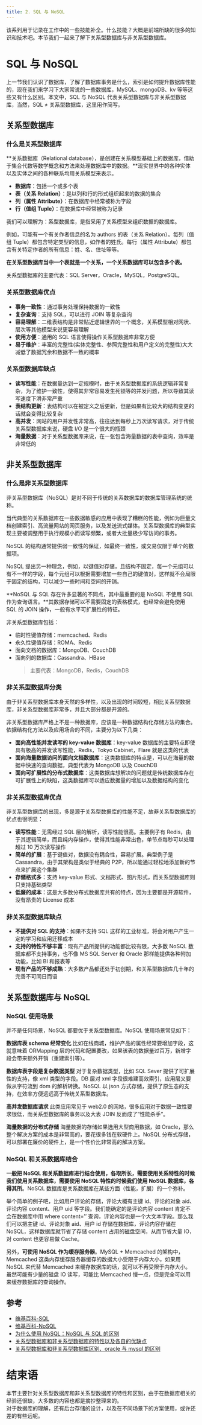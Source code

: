 ```yaml
---
title: 2. SQL 与 NoSQL
---
```


该系列用于记录在工作中的一些技能补全。什么技能？大概是前端所缺的很多的知识和技术吧。本节我们一起来了解下关系型数据库与非关系型数据库。

<!--more-->

# SQL 与 NoSQL

上一节我们认识了数据库，了解了数据库事务是什么，索引是如何提升数据库性能的，现在我们来学习下大家常说的一些数据库，MySQL、mongoDB、kv 等等这些又有什么区别。本文中，SQL 与 NoSQL 代表关系型数据库与非关系型数据库，当然，SQL ≠ 关系型数据库，这里用作简写。

## 关系型数据库

### 什么是关系型数据库

**关系数据库（Relational database），是创建在关系模型基础上的数据库，借助于集合代数等数学概念和方法来处理数据库中的数据。**现实世界中的各种实体以及实体之间的各种联系均用关系模型来表示。

- **数据库**：包括一个或多个表
- **表（关系 Relation）**：是以列和行的形式组织起来的数据的集合
- **列（属性 Attribute）**：在数据库中经常被称为字段
- **行（值组 Tuple）**：在数据库中经常被称为记录

我们可以理解为：系型数据库，是指采用了关系模型来组织数据的数据库。

例如，可能有一个有关作者信息的名为 authors 的表（关系 Relation）。每列（值组 Tuple）都包含特定类型的信息，如作者的姓氏。每行（属性 Attribute）都包含有关特定作者的所有信息：姓、名、住址等等。

**在关系型数据库当中一个表就是一个关系，一个关系数据库可以包含多个表。**

关系型数据库的主要代表：SQL Server，Oracle，MySQL，PostgreSQL。

### 关系型数据库优点

- **事务一致性**：通过事务处理保持数据的一致性
- **复杂查询**：支持 SQL，可以进行 JOIN 等复杂查询
- **容易理解**：二维表结构是非常贴近逻辑世界的一个概念，关系模型相对网状、层次等其他模型来说更容易理解
- **使用方便**：通用的 SQL 语言使得操作关系型数据库非常方便
- **易于维护**：丰富的完整性(实体完整性、参照完整性和用户定义的完整性)大大减低了数据冗余和数据不一致的概率

### 关系型数据库缺点

- **读写性能**：在数据量达到一定规模时，由于关系型数据库的系统逻辑非常复杂，为了维护一致性，使得其非常容易发生死锁等的并发问题，所以导致其读写速度下滑非常严重
- **表结构更新**：表结构可以在被定义之后更新，但是如果有比较大的结构变更的话就会变得比较复杂
- **高并发**：网站的用户并发性非常高，往往达到每秒上万次读写请求，对于传统关系型数据库来说，硬盘 I/O 是一个很大的瓶颈
- **海量数据**：对于关系型数据库来说，在一张包含海量数据的表中查询，效率是非常低的

## 非关系型数据库

### 什么是非关系型数据库

非关系型数据库（NoSQL）是对不同于传统的关系数据库的数据库管理系统的统称。

当代典型的关系数据库在一些数据敏感的应用中表现了糟糕的性能，例如为巨量文档创建索引、高流量网站的网页服务，以及发送流式媒体。关系型数据库的典型实现主要被调整用于执行规模小而读写频繁，或者大批量极少写访问的事务。

NoSQL 的结构通常提供弱一致性的保证，如最终一致性，或交易仅限于单个的数据项。

NoSQL 提出另一种理念，例如，以键值对存储，且结构不固定，每一个元组可以有不一样的字段，每个元组可以根据需要增加一些自己的键值对，这样就不会局限于固定的结构，可以减少一些时间和空间的开销。

**NoSQL 与 SQL 存在许多显著的不同点，其中最重要的是 NoSQL 不使用 SQL 作为查询语言。**其数据存储可以不需要固定的表格模式，也经常会避免使用 SQL 的 JOIN 操作，一般有水平可扩展性的特征。

非关系型数据库包括：

- 临时性键值存储：memcached、Redis
- 永久性键值存储：ROMA、Redis
- 面向文档的数据库：MongoDB、CouchDB
- 面向列的数据库：Cassandra、HBase
  > 主要代表：MongoDB，Redis，CouchDB

### 非关系型数据库分类

由于非关系型数据库本身天然的多样性，以及出现的时间较短，相比关系型数据库，非关系型数据库非常多，并且大部分都是开源的。

非关系型数据库严格上不是一种数据库，应该是一种数据结构化存储方法的集合。依据结构化方法以及应用场合的不同，主要分为以下几类：

- **面向高性能并发读写的 key-value 数据库**：key-value 数据库的主要特点即使具有极高的并发读写性能，Redis，Tokyo Cabinet，Flare 就是这类的代表
- **面向海量数据访问的面向文档数据库**：这类数据库的特点是，可以在海量的数据中快速的查询数据，典型代表为 MongoDB 以及 CouchDB
- **面向可扩展性的分布式数据库**：这类数据库想解决的问题就是传统数据库存在可扩展性上的缺陷，这类数据库可以适应数据量的增加以及数据结构的变化

### 非关系型数据库优点

非关系型数据库的出现，多是源于关系型数据库的性能不足，故非关系型数据库的优点也很明显：

- **读写性能**：无需经过 SQL 层的解析，读写性能很高。主要例子有 Redis，由于其逻辑简单，而且纯内存操作，使得其性能非常出色，单节点每秒可以处理超过 10 万次读写操作
- **简单的扩展**：基于键值对，数据没有耦合性，容易扩展。典型例子是 Cassandra，由于其架构是类似于经典的 P2P，所以能通过轻松地添加新的节点来扩展这个集群
- **存储格式多**：支持 key-value 形式、文档形式、图片形式，而关系型数据库则只支持基础类型
- **低廉的成本**：这是大多数分布式数据库共有的特点，因为主要都是开源软件，没有昂贵的 License 成本

### 非关系型数据库缺点

- **不提供对 SQL 的支持**：如果不支持 SQL 这样的工业标准，将会对用户产生一定的学习和应用迁移成本
- **支持的特性不够丰富**：现有产品所提供的功能都比较有限，大多数 NoSQL 数据库都不支持事务，也不像 MS SQL Server 和 Oracle 那样能提供各种附加功能，比如 BI 和报表等
- **现有产品的不够成熟**：大多数产品都还处于初创期，和关系型数据库几十年的完善不可同日而语

## 关系型数据库与 NoSQL

### NoSQL 使用场景

并不是任何场景，NoSQL 都要优于关系型数据库。NoSQL 使用场景常见如下：

**数据库表 schema 经常变化**
比如在线商城，维护产品的属性经常要增加字段，这就意味着 ORMapping 层的代码和配置要改，如果该表的数据量过百万，新增字段会带来额外开销（重建索引等）。

**数据库表字段是复杂数据类型**
对于复杂数据类型，比如 SQL Sever 提供了可扩展性的支持，像 xml 类型的字段。DB 层对 xml 字段很难建高效索引，应用层又要做从字符流到 dom 的解析转换。NoSQL 以 json 方式存储，提供了原生态的支持，在效率方便远远高于传统关系型数据库。

**高并发数据库请求**
此类应用常见于 web2.0 的网站，很多应用对于数据一致性要求很低，而关系型数据库的事务以及大表 JOIN 反而成了”性能杀手”。

**海量数据的分布式存储**
海量数据的存储如果选用大型商用数据，如 Oracle，那么整个解决方案的成本是非常高的，要花很多钱在软硬件上。NoSQL 分布式存储，可以部署在廉价的硬件上，是一个性价比非常高的解决方案。

### NoSQL 和关系数据库结合

**一般把 NoSQL 和关系数据库进行结合使用，各取所长，需要使用关系特性的时候我们使用关系数据库，需要使用 NoSQL 特性的时候我们使用 NoSQL 数据库，各得其所**。NoSQL 数据库是关系数据库在某些方面（性能，扩展）的一个弥补。

举个简单的例子吧，比如用户评论的存储，评论大概有主键 id、评论的对象 aid、评论内容 content、用户 uid 等字段。我们能确定的是评论内容 content 肯定不会在数据库中用 where content=’’ 查询，评论内容也是一个大文本字段。那么我们可以把主键 id、评论对象 aid、用户 id 存储在数据库，评论内容存储在 NoSQL，这样数据库就节省了存储 content 占用的磁盘空间，从而节省大量 IO，对 content 也更容易做 Cache。

另外，**可使用 NoSQL 作为缓存服务器**。MySQL + Memcached 的架构中，Memcached 这类内存缓存服务器缓存的数据大小受限于内存大小，如果用 NoSQL 来代替 Memcached 来缓存数据库的话，就可以不再受限于内存大小。虽然可能有少量的磁盘 IO 读写，可能比 Memcached 慢一点，但是完全可以用来缓存数据库的查询操作。

## 参考

- [维基百科-SQL](https://zh.wikipedia.org/wiki/SQL)
- [维基百科-NoSQL](https://zh.wikipedia.org/wiki/NoSQL)
- [为什么使用 NoSQL：NoSQL 与 SQL 的区别](https://blog.csdn.net/xgf415/article/details/75370783)
- [关系型数据库和非关系型数据库的特性以及各自的优缺点](https://blog.csdn.net/lijinqi1987/article/details/51823506)
- [关系型数据库和非关系型数据库区别、oracle 与 mysql 的区别](https://blog.csdn.net/oChangWen/article/details/53423301)

# 结束语

本节主要针对关系型数据库和非关系型数据库的特性和区别，由于在数据库相关的经验还很缺，大多数的内容也都是摘抄整理来的。  
对于数据库的理解，还有后台存储的设计，以及在不同场景下的方案使用，或许还差的有些远呢。
